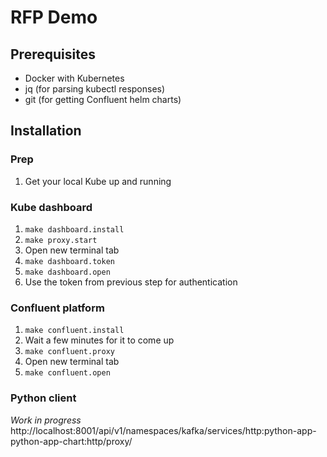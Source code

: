 # RFP Demo

## Prerequisites

- Docker with Kubernetes
- jq (for parsing kubectl responses)
- git (for getting Confluent helm charts)

## Installation

### Prep

1. Get your local Kube up and running

### Kube dashboard

1. `make dashboard.install`
2. `make proxy.start`
3. Open new terminal tab
4. `make dashboard.token`
5. `make dashboard.open`
6. Use the token from previous step for authentication


### Confluent platform

1. `make confluent.install`
2. Wait a few minutes for it to come up
3. `make confluent.proxy`
4. Open new terminal tab
5. `make confluent.open`

### Python client

*Work in progress*
http://localhost:8001/api/v1/namespaces/kafka/services/http:python-app-python-app-chart:http/proxy/